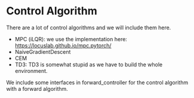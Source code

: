 # Control Algorithm

There are a lot of control algorithms and we will include them here.

- MPC (iLQR): we use the implementation here: https://locuslab.github.io/mpc.pytorch/ 
- NaiveGradientDescent
- CEM
- TD3: TD3 is somewhat stupid as we have to build the whole environment. 

We include some interfaces in forward_controller for the control algorithm with a forward algorithm.